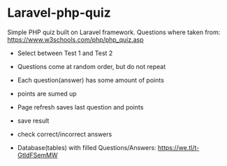 # Laravel-php-quiz
Simple PHP quiz built on Laravel framework. Questions where taken from: https://www.w3schools.com/php/php_quiz.asp

* Select between Test 1 and Test 2
* Questions come at random order, but do not repeat
* Each question(answer) has some amount of points
* points are sumed up
* Page refresh saves last question and points
* save result 
* check correct/incorrect answers

* Database(tables) with filled Questions/Answers: https://we.tl/t-GtIdFSemMW
